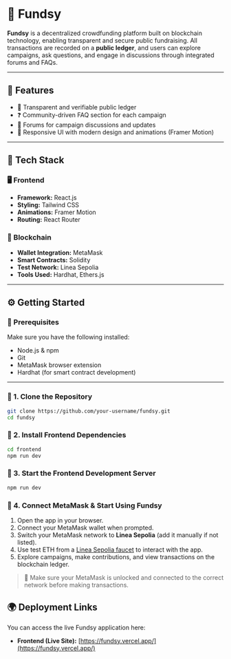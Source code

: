 # 💸 Fundsy

**Fundsy** is a decentralized crowdfunding platform built on blockchain technology, enabling transparent and secure public fundraising. All transactions are recorded on a **public ledger**, and users can explore campaigns, ask questions, and engage in discussions through integrated forums and FAQs.

---

## 🌟 Features

- 🧾 Transparent and verifiable public ledger  
- ❓ Community-driven FAQ section for each campaign  
- 💬 Forums for campaign discussions and updates  
- 📱 Responsive UI with modern design and animations (Framer Motion)  

---

## 🧱 Tech Stack

### 🖥 Frontend
- **Framework:** React.js  
- **Styling:** Tailwind CSS  
- **Animations:** Framer Motion  
- **Routing:** React Router  

### 🔗 Blockchain
- **Wallet Integration:** MetaMask  
- **Smart Contracts:** Solidity  
- **Test Network:** Linea Sepolia  
- **Tools Used:** Hardhat, Ethers.js  

---

## ⚙️ Getting Started

### 🔹 Prerequisites

Make sure you have the following installed:

- Node.js & npm  
- Git  
- MetaMask browser extension  
- Hardhat (for smart contract development)

---

### 🔸 1. Clone the Repository

```bash
git clone https://github.com/your-username/fundsy.git
cd fundsy
```
### 🔸 2. Install Frontend Dependencies

```bash
cd frontend
npm run dev
```
### 🔸 3. Start the Frontend Development Server

```bash
npm run dev
```

### 🔸 4. Connect MetaMask & Start Using Fundsy

1. Open the app in your browser.  
2. Connect your MetaMask wallet when prompted.  
3. Switch your MetaMask network to **Linea Sepolia** (add it manually if not listed).  
4. Use test ETH from a [Linea Sepolia faucet](https://sepoliafaucet.com/) to interact with the app.  
5. Explore campaigns, make contributions, and view transactions on the blockchain ledger.

> 🦊 Make sure your MetaMask is unlocked and connected to the correct network before making transactions.

## 🌍 Deployment Links

You can access the live Fundsy application here:

- **Frontend (Live Site):** [https://fundsy.vercel.app/](https://fundsy.vercel.app/)



